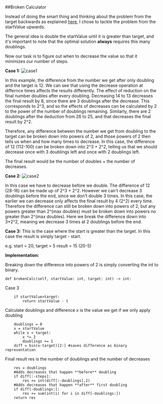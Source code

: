 ##Broken Calculator

Instead of doing the smart thing and thinking about the problem from the target backwards as explained [here](https://leetcode.com/problems/broken-calculator/discuss/1076042/Python-C%2B%2B-Explanation-with-illustration-why-we-should-work-with-Y-not-X), I chose to tackle the problem from the startValue upwards.

The general idea is double the startValue until it is greater than target, and it's important to note that the optimal solution **always** requires this many doublings.

Now our task is to figure out when to decrease the value so that it minimizes our number of steps.

**Case 1:**
![case1](https://i.imgur.com/t1ZwSZF.png)

In this example, the difference from the number we get after only doubling and the target is 12. We can see that using the decrease operation at differnce times affects the results differently. The effect of reduction on the final number doubles after every doubling. Decreasing 14 to 13 decreases the final result by 8, since there are 3 doublings after the decrease. This corresponds to 2^3, and so the effects of decreases can be calculated by 2 to the power of the number of doublings remaining. Similarly, there are 2 doublings after the deduction from 26 to 25, and that decreases the final result by 2^2.

Therefore, any difference between the number we get from doubling to the target can be broken down into powers of 2, and those powers of 2 then tells us when and how many times to decrease. In this case, the difference of 12 (112-100) can be broken down into 2^3 + 2^2, telling us that we should decrease once with 3 doublings left and once with 2 doublings left.

The final result would be the number of doubles + the number of decreases.

**Case 2:**
![case2](https://i.imgur.com/laZO199.png)

In this case we have to decrease before we double. The difference of 12 (28-16) can be made up of 2^3 + 2^2. However we can't decrease 3 doublings before the end, since we don't double 3 times. In this case, the earlier we can decrease only affects the final result by 4 (2^2) every time. Therefore the difference can still be broken down into powers of 2, but any powers greater than 2^(max doubles) must be broken down into powers no greater than 2^(max doubles). Here we break the difference down into 3*2^2, meaning we decrease 3 times at 2 doublings before the end.

**Case 3:**
This is the case where the start is greater than the target. In this case the result is simply target - start.

e.g. 
start = 20, target = 5
result = 15 (20-5)

**Implementation:**

Breaking down the difference into powers of 2 is simply converting the int to binary.

```
def brokenCalc(self, startValue: int, target: int) -> int:
```
Case 3
```
    if startValue>target:
        return startValue - t
```

Calculate doublings and difference
x is the value we get if we only apply doubling

```
    doublings = 0
    x = startValue
    while x < target:
        x *= 2
        doublings += 1
    diff = bin(x-target)[2:] #saves difference as binary representation
```

Final result res is the number of doublings and the number of decreases
```
    res = doublings
    #Adds decreases that happen **before** doubling
    if diff[:-steps]:
        res += int(diff[:-doublings],2)
    #Adds decreases that happen **after** first doubling
    if diff[-doublings:]:
        res += sum(int(i) for i in diff[-doublings:])
    return res
```
